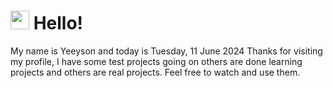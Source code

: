  <h1>
    <img src="https://emojis.slackmojis.com/emojis/images/1643510097/45343/hi.gif?1643510097" width="30"/> 
    Hello!
 </h1>
 <p>
    My name is Yeeyson and today is Tuesday, 11 June 2024
    Thanks for visiting my profile, I have some test projects going on others are done learning projects and others are real projects.
    Feel free to watch and use them.
 </p>